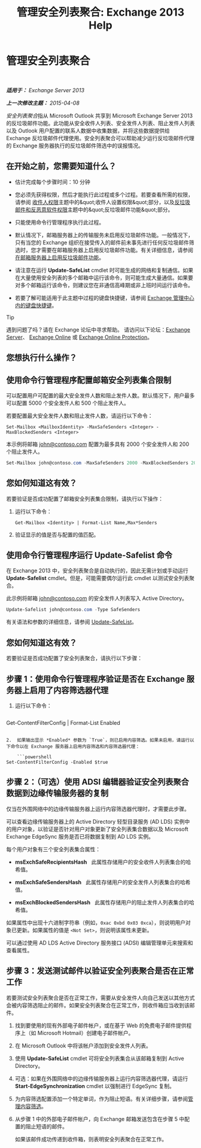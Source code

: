 ﻿---
title: '管理安全列表聚合: Exchange 2013 Help'
TOCTitle: 管理安全列表聚合
ms:assetid: 5ac17168-f411-4cb7-ae98-ebefb865b210
ms:mtpsurl: https://technet.microsoft.com/zh-cn/library/Aa998280(v=EXCHG.150)
ms:contentKeyID: 50490635
ms.date: 05/21/2018
mtps_version: v=EXCHG.150
ms.translationtype: MT
---

# 管理安全列表聚合

 

_**适用于：** Exchange Server 2013_

_**上一次修改主题：** 2015-04-08_

*安全列表聚合*指从 Microsoft Outlook 共享到 Microsoft Exchange Server 2013 的反垃圾邮件功能。此功能从安全收件人列表、安全发件人列表、阻止发件人列表以及 Outlook 用户配置的联系人数据中收集数据，并将这些数据提供给 Exchange 反垃圾邮件代理使用。安全列表聚合可以帮助减少运行反垃圾邮件代理的 Exchange 服务器执行的反垃圾邮件筛选中的误报情况。

## 在开始之前，您需要知道什么？

  - 估计完成每个步骤时间：10 分钟

  - 您必须先获得权限，然后才能执行此过程或多个过程。若要查看所需的权限，请参阅 [收件人权限](recipients-permissions-exchange-2013-help.md)主题中的\&quot;收件人设置权限\&quot;部分，以及[反垃圾邮件和反恶意软件权限](anti-spam-and-anti-malware-permissions-exchange-2013-help.md)主题中的\&quot;反垃圾邮件功能\&quot;部分。

  - 只能使用命令行管理程序执行此过程。

  - 默认情况下，邮箱服务器上的传输服务未启用反垃圾邮件功能。一般情况下，只有当您的 Exchange 组织在接受传入的邮件前未事先进行任何反垃圾邮件筛选时，您才需要在邮箱服务器上启用反垃圾邮件功能。有关详细信息，请参阅[在邮箱服务器上启用反垃圾邮件功能](enable-anti-spam-functionality-on-mailbox-servers-exchange-2013-help.md)。

  - 请注意在运行 **Update-SafeList** cmdlet 时可能生成的网络和复制通信。如果在大量使用安全列表的多个邮箱中运行该命令，则可能生成大量通信。如果要对多个邮箱运行该命令，则建议您在非通信高峰期或非上班时间运行该命令。

  - 若要了解可能适用于此主题中过程的键盘快捷键，请参阅 [Exchange 管理中心内的键盘快捷键](keyboard-shortcuts-in-the-exchange-admin-center-exchange-online-protection-help.md)。

> [!TIP]  
> 遇到问题了吗？请在 Exchange 论坛中寻求帮助。 请访问以下论坛：<a href="https://go.microsoft.com/fwlink/p/?linkid=60612">Exchange Server</a>、 <a href="https://go.microsoft.com/fwlink/p/?linkid=267542">Exchange Online</a> 或 <a href="https://go.microsoft.com/fwlink/p/?linkid=285351">Exchange Online Protection</a>。


## 您想执行什么操作？

## 使用命令行管理程序配置邮箱安全列表集合限制

可以配置用户可配置的最大安全发件人数和阻止发件人数。默认情况下，用户最多可以配置 5000 个安全发件人和 500 个阻止发件人。

若要配置最大安全发件人数和阻止发件人数，请运行以下命令：

    Set-Mailbox <MailboxIdentity> -MaxSafeSenders <Integer> -MaxBlockedSenders <Integer>

本示例将邮箱 john@contoso.com 配置为最多具有 2000 个安全发件人和 200 个阻止发件人。

```powershell
Set-Mailbox john@contoso.com -MaxSafeSenders 2000 -MaxBlockedSenders 200
```

## 您如何知道这有效？

若要验证是否成功配置了邮箱安全列表集合限制，请执行以下操作：

1.  运行以下命令：
    
        Get-Mailbox <Identity> | Format-List Name,Max*Senders

2.  验证显示的值是否与配置的值匹配。

## 使用命令行管理程序运行 Update-Safelist 命令

在 Exchange 2013 中，安全列表聚合是自动执行的，因此无需计划或手动运行 **Update-Safelist** cmdlet。但是，可能需要偶尔运行此 cmdlet 以测试安全列表聚合。

此示例将邮箱 john@contoso.com 的安全发件人列表写入 Active Directory。

```powershell
Update-Safelist john@contoso.com -Type SafeSenders
```

有关语法和参数的详细信息，请参阅 [Update-SafeList](https://technet.microsoft.com/zh-cn/library/bb125034\(v=exchg.150\))。

## 您如何知道这有效？

若要验证是否成功配置了安全列表聚合，请执行以下步骤：

## 步骤 1：使用命令行管理程序验证是否在 Exchange 服务器上启用了内容筛选器代理

1.  运行以下命令：
    
    ```powershell
Get-ContentFilterConfig | Format-List Enabled
```

2.  如果输出显示 *Enabled* 参数为 `True`，则已启用内容筛选。如果未启用，请运行以下命令以在 Exchange 服务器上启用内容筛选和内容筛选器代理：
    
    ```powershell
Set-ContentFilterConfig -Enabled $true
```

## 步骤 2：（可选）使用 ADSI 编辑器验证安全列表聚合数据到边缘传输服务器的复制

仅当在外围网络中的边缘传输服务器上运行内容筛选器代理时，才需要此步骤。

可以查看边缘传输服务器上的 Active Directory 轻型目录服务 (AD LDS) 实例中的用户对象，以验证是否针对用户对象更新了安全列表集合数据以及 Microsoft Exchange EdgeSync 服务是否已将数据复制到 AD LDS 实例。

每个用户对象有三个安全列表集合属性：

  - **msExchSafeRecipientsHash**   此属性存储用户的安全收件人列表集合的哈希值。

  - **msExchSafeSendersHash**   此属性存储用户的安全发件人列表集合的哈希值。

  - **msExchBlockedSendersHash**   此属性存储用户的阻止发件人列表集合的哈希值。

如果属性中出现十六进制字符串（例如，`0xac 0xbd 0x03 0xca`），则说明用户对象已更新。如果属性的值是 `<Not Set>`，则说明该属性未更新。

可以通过使用 AD LDS Active Directory 服务接口 (ADSI) 编辑管理单元来搜索和查看属性。

## 步骤 3：发送测试邮件以验证安全列表聚合是否在正常工作

若要测试安全列表聚合是否在正常工作，需要从安全发件人向自己发送以其他方式会被内容筛选阻止的邮件。如果安全列表聚合在正常工作，则收件箱应当收到该邮件。

1.  找到要使用的现有外部电子邮件帐户，或在基于 Web 的免费电子邮件提供程序上（如 Microsoft Hotmail）创建电子邮件帐户。

2.  在 Microsoft Outlook 中将该帐户添加到安全发件人列表。

3.  使用 **Update-SafeList** cmdlet 可将安全列表集合从该邮箱复制到 Active Directory。

4.  可选：如果在外围网络中的边缘传输服务器上运行内容筛选器代理，请运行 **Start-EdgeSynchronization** cmdlet 以强制进行 EdgeSync 复制。

5.  为内容筛选配置添加一个特定单词，作为阻止短语。有关详细步骤，请参阅[管理内容筛选](manage-content-filtering-exchange-2013-help.md)。

6.  从步骤 1 中的外部电子邮件帐户，向 Exchange 邮箱发送包含在步骤 5 中配置的阻止短语的邮件。
    
    如果该邮件成功传递到收件箱，则表明安全列表聚合在正常工作。

